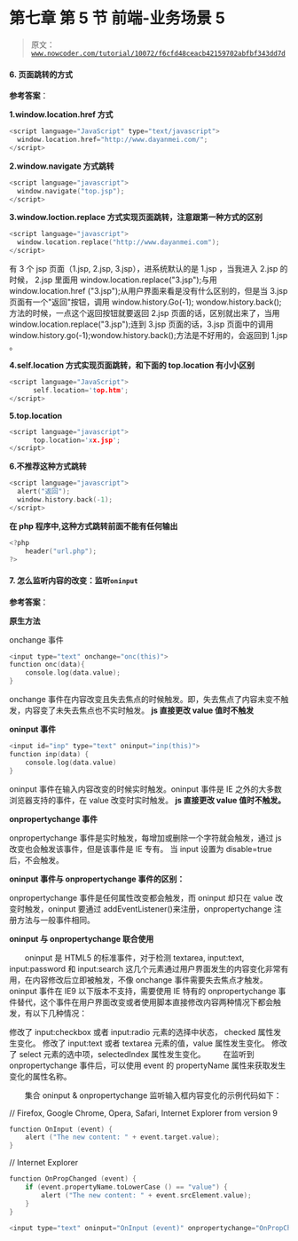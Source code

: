 # 第七章 第 5 节 前端-业务场景 5

> 原文：[`www.nowcoder.com/tutorial/10072/f6cfd48ceacb42159702abfbf343dd7d`](https://www.nowcoder.com/tutorial/10072/f6cfd48ceacb42159702abfbf343dd7d)

#### 6\. 页面跳转的方式

**参考答案**：

**1.window.location.href 方式**

```cpp
<script language="JavaScript" type="text/javascript">
  window.location.href="http://www.dayanmei.com/";
</script>
```

**2.window.navigate 方式跳转**

```cpp
<script language="javascript">
  window.navigate("top.jsp");
</script>
```

**3.window.loction.replace 方式实现页面跳转，注意跟第一种方式的区别**

```cpp
<script language="javascript">
  window.location.replace("http://www.dayanmei.com");
</script>
```

有 3 个 jsp 页面（1.jsp, 2.jsp, 3.jsp），进系统默认的是 1.jsp ，当我进入 2.jsp 的时候， 2.jsp 里面用 window.location.replace("3.jsp");与用 window.location.href ("3.jsp");从用户界面来看是没有什么区别的，但是当 3.jsp 页面有一个"返回"按钮，调用 window.history.Go(-1); wondow.history.back();方法的时候，一点这个返回按钮就要返回 2.jsp 页面的话，区别就出来了，当用 window.location.replace("3.jsp");连到 3.jsp 页面的话，3.jsp 页面中的调用 window.history.go(-1);wondow.history.back();方法是不好用的，会返回到 1.jsp 。

**4.self.location 方式实现页面跳转，和下面的 top.location 有小小区别**

```cpp
<script language="JavaScript">
      self.location='top.htm';
</script>
```

**5.top.location**

```cpp
<script language="javascript">
      top.location='xx.jsp';
</script>
```

**6.不推荐这种方式跳转**

```cpp
<script language="javascript">
  alert("返回");
  window.history.back(-1);
</script>
```

**在 php 程序中,这种方式跳转前面不能有任何输出**

```cpp
<?php
    header("url.php");
?>
```

#### 7\. 怎么监听内容的改变：监听`oninput`

**参考答案**：

**原生方法**

onchange 事件

```cpp
<input type="text" onchange="onc(this)">
function onc(data){
    console.log(data.value);
}
```

onchange 事件在内容改变且失去焦点的时候触发。即，失去焦点了内容未变不触发，内容变了未失去焦点也不实时触发。
**js 直接更改 value 值时不触发**

**oninput 事件**

```cpp
<input id="inp" type="text" oninput="inp(this)">
function inp(data) {
    console.log(data.value)
}
```

oninput 事件在输入内容改变的时候实时触发。oninput 事件是 IE 之外的大多数浏览器支持的事件，在 value 改变时实时触发。
**js 直接更改 value 值时不触发。**

**onpropertychange 事件**

onpropertychange 事件是实时触发，每增加或删除一个字符就会触发，通过 js 改变也会触发该事件，但是该事件是 IE 专有。
当 input 设置为 disable=true 后，不会触发。

**oninput 事件与 onpropertychange 事件的区别：**

onpropertychange 事件是任何属性改变都会触发，而 oninput 却只在 value 改变时触发，oninput 要通过 addEventListener()来注册，onpropertychange 注册方法与一般事件相同。

**oninput 与 onpropertychange 联合使用**

　　oninput 是 HTML5 的标准事件，对于检测 textarea, input:text, input:password 和 input:search 这几个元素通过用户界面发生的内容变化非常有用，在内容修改后立即被触发，不像 onchange 事件需要失去焦点才触发。oninput 事件在 IE9 以下版本不支持，需要使用 IE 特有的 onpropertychange 事件替代，这个事件在用户界面改变或者使用脚本直接修改内容两种情况下都会触发，有以下几种情况：

修改了 input:checkbox 或者 input:radio 元素的选择中状态， checked 属性发生变化。
修改了 input:text 或者 textarea 元素的值，value 属性发生变化。
修改了 select 元素的选中项，selectedIndex 属性发生变化。
　　在监听到 onpropertychange 事件后，可以使用 event 的 propertyName 属性来获取发生变化的属性名称。

　　集合 oninput & onpropertychange 监听输入框内容变化的示例代码如下：

// Firefox, Google Chrome, Opera, Safari, Internet Explorer from version 9

```cpp
function OnInput (event) {
    alert ("The new content: " + event.target.value);
}
```

// Internet Explorer

```cpp
function OnPropChanged (event) {
    if (event.propertyName.toLowerCase () == "value") {
        alert ("The new content: " + event.srcElement.value);
    }
}

<input type="text" oninput="OnInput (event)" onpropertychange="OnPropChanged (event)" value="Te
```
